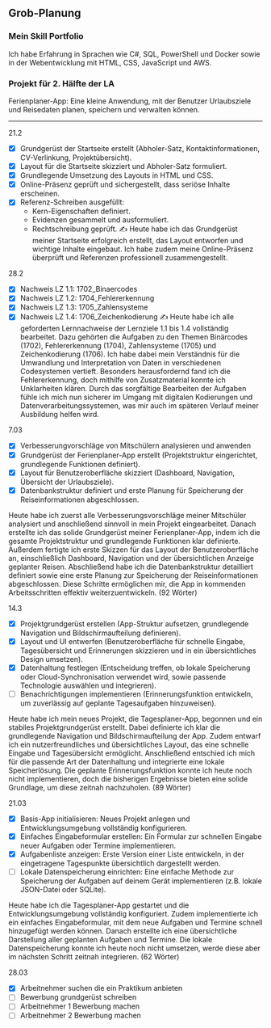 ## Grob-Planung
### Mein Skill Portfolio
Ich habe Erfahrung in Sprachen wie C#, SQL, PowerShell und Docker sowie in der Webentwicklung mit HTML, CSS, JavaScript und AWS.

### Projekt für 2. Hälfte der LA
Ferienplaner-App: Eine kleine Anwendung, mit der Benutzer Urlaubsziele und Reisedaten planen, speichern und verwalten können.

---

21.2
- [x] Grundgerüst der Startseite erstellt (Abholer-Satz, Kontaktinformationen, CV-Verlinkung, Projektübersicht).
- [x] Layout für die Startseite skizziert und Abholer-Satz formuliert.
- [x] Grundlegende Umsetzung des Layouts in HTML und CSS.
- [x] Online-Präsenz geprüft und sichergestellt, dass seriöse Inhalte erscheinen.
- [x] Referenz-Schreiben ausgefüllt:
  - Kern-Eigenschaften definiert.
  - Evidenzen gesammelt und ausformuliert.
  - Rechtschreibung geprüft.
✍️ Heute habe ich das Grundgerüst meiner Startseite erfolgreich erstellt, das Layout entworfen und wichtige Inhalte eingebaut. Ich habe zudem meine Online-Präsenz überprüft und Referenzen professionell zusammengestellt.

28.2
- [x] Nachweis LZ 1.1: 1702_Binaercodes
- [x] Nachweis LZ 1.2: 1704_Fehlererkennung
- [x] Nachweis LZ 1.3: 1705_Zahlensysteme
- [x] Nachweis LZ 1.4: 1706_Zeichenkodierung
✍️ Heute habe ich alle geforderten Lernnachweise der Lernziele 1.1 bis 1.4 vollständig bearbeitet. Dazu gehörten die Aufgaben zu den Themen Binärcodes (1702), Fehlererkennung (1704), Zahlensysteme (1705) und Zeichenkodierung (1706). Ich habe dabei mein Verständnis für die Umwandlung und Interpretation von Daten in verschiedenen Codesystemen vertieft. Besonders herausfordernd fand ich die Fehlererkennung, doch mithilfe von Zusatzmaterial konnte ich Unklarheiten klären. Durch das sorgfältige Bearbeiten der Aufgaben fühle ich mich nun sicherer im Umgang mit digitalen Kodierungen und Datenverarbeitungssystemen, was mir auch im späteren Verlauf meiner Ausbildung helfen wird.

7.03
- [X] Verbesserungvorschläge von Mitschülern analysieren und anwenden
- [X] Grundgerüst der Ferienplaner-App erstellt (Projektstruktur eingerichtet, grundlegende Funktionen definiert).
- [X] Layout für Benutzeroberfläche skizziert (Dashboard, Navigation, Übersicht der Urlaubsziele).
- [X] Datenbankstruktur definiert und erste Planung für Speicherung der Reiseinformationen abgeschlossen.

Heute habe ich zuerst alle Verbesserungsvorschläge meiner Mitschüler analysiert und anschließend sinnvoll in mein Projekt eingearbeitet. Danach erstellte ich das solide Grundgerüst meiner Ferienplaner-App, indem ich die gesamte Projektstruktur und grundlegende Funktionen klar definierte. Außerdem fertigte ich erste Skizzen für das Layout der Benutzeroberfläche an, einschließlich Dashboard, Navigation und der übersichtlichen Anzeige geplanter Reisen. Abschließend habe ich die Datenbankstruktur detailliert definiert sowie eine erste Planung zur Speicherung der Reiseinformationen abgeschlossen. Diese Schritte ermöglichen mir, die App in kommenden Arbeitsschritten effektiv weiterzuentwickeln. (92 Wörter)


14.3
- [X] Projektgrundgerüst erstellen (App-Struktur aufsetzen, grundlegende Navigation und Bildschirmaufteilung definieren).
- [X] Layout und UI entwerfen (Benutzeroberfläche für schnelle Eingabe, Tagesübersicht und Erinnerungen skizzieren und in ein übersichtliches Design umsetzen).
- [X] Datenhaltung festlegen (Entscheidung treffen, ob lokale Speicherung oder Cloud-Synchronisation verwendet wird, sowie passende Technologie auswählen und integrieren).
- [ ] Benachrichtigungen implementieren (Erinnerungsfunktion entwickeln, um zuverlässig auf geplante Tagesaufgaben hinzuweisen).

Heute habe ich mein neues Projekt, die Tagesplaner-App, begonnen und ein stabiles Projektgrundgerüst erstellt. Dabei definierte ich klar die grundlegende Navigation und Bildschirmaufteilung der App. Zudem entwarf ich ein nutzerfreundliches und übersichtliches Layout, das eine schnelle Eingabe und Tagesübersicht ermöglicht. Anschließend entschied ich mich für die passende Art der Datenhaltung und integrierte eine lokale Speicherlösung. Die geplante Erinnerungsfunktion konnte ich heute noch nicht implementieren, doch die bisherigen Ergebnisse bieten eine solide Grundlage, um diese zeitnah nachzuholen. (89 Wörter)

21.03
- [X] Basis-App initialisieren: Neues Projekt anlegen und Entwicklungsumgebung vollständig konfigurieren.
- [X] Einfaches Eingabeformular erstellen: Ein Formular zur schnellen Eingabe neuer Aufgaben oder Termine implementieren.
- [X] Aufgabenliste anzeigen: Erste Version einer Liste entwickeln, in der eingetragene Tagespunkte übersichtlich dargestellt werden.
- [ ] Lokale Datenspeicherung einrichten: Eine einfache Methode zur Speicherung der Aufgaben auf deinem Gerät implementieren (z.B. lokale JSON-Datei oder SQLite).

Heute habe ich die Tagesplaner-App gestartet und die Entwicklungsumgebung vollständig konfiguriert. Zudem implementierte ich ein einfaches Eingabeformular, mit dem neue Aufgaben und Termine schnell hinzugefügt werden können. Danach erstellte ich eine übersichtliche Darstellung aller geplanten Aufgaben und Termine. Die lokale Datenspeicherung konnte ich heute noch nicht umsetzen, werde diese aber im nächsten Schritt zeitnah integrieren. (62 Wörter)


28.03
- [X] Arbeitnehmer suchen die ein Praktikum anbieten
- [ ] Bewerbung grundgerüst schreiben
- [ ] Arbeitnehmer 1 Bewerbung machen
- [ ] Arbeitnehmer 2 Bewerbung machen
